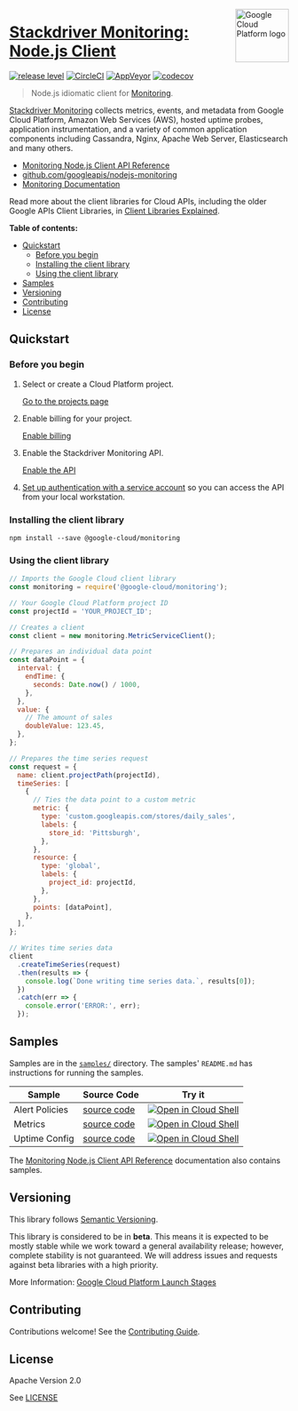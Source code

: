 [//]: # "This README.md file is auto-generated, all changes to this file will be lost."
[//]: # "To regenerate it, use `npm run generate-scaffolding`."
<img src="https://avatars2.githubusercontent.com/u/2810941?v=3&s=96" alt="Google Cloud Platform logo" title="Google Cloud Platform" align="right" height="96" width="96"/>

# [Stackdriver Monitoring: Node.js Client](https://github.com/googleapis/nodejs-monitoring)

[![release level](https://img.shields.io/badge/release%20level-beta-yellow.svg?style&#x3D;flat)](https://cloud.google.com/terms/launch-stages)
[![CircleCI](https://img.shields.io/circleci/project/github/googleapis/nodejs-monitoring.svg?style=flat)](https://circleci.com/gh/googleapis/nodejs-monitoring)
[![AppVeyor](https://ci.appveyor.com/api/projects/status/github/googleapis/nodejs-monitoring?branch=master&svg=true)](https://ci.appveyor.com/project/googleapis/nodejs-monitoring)
[![codecov](https://img.shields.io/codecov/c/github/googleapis/nodejs-monitoring/master.svg?style=flat)](https://codecov.io/gh/googleapis/nodejs-monitoring)

> Node.js idiomatic client for [Monitoring][product-docs].

[Stackdriver Monitoring](https://cloud.google.com/monitoring/docs) collects metrics, events, and metadata from Google Cloud Platform, Amazon Web Services (AWS), hosted uptime probes, application instrumentation, and a variety of common application components including Cassandra, Nginx, Apache Web Server, Elasticsearch and many others.


* [Monitoring Node.js Client API Reference][client-docs]
* [github.com/googleapis/nodejs-monitoring](https://github.com/googleapis/nodejs-monitoring)
* [Monitoring Documentation][product-docs]

Read more about the client libraries for Cloud APIs, including the older
Google APIs Client Libraries, in [Client Libraries Explained][explained].

[explained]: https://cloud.google.com/apis/docs/client-libraries-explained

**Table of contents:**

* [Quickstart](#quickstart)
  * [Before you begin](#before-you-begin)
  * [Installing the client library](#installing-the-client-library)
  * [Using the client library](#using-the-client-library)
* [Samples](#samples)
* [Versioning](#versioning)
* [Contributing](#contributing)
* [License](#license)

## Quickstart

### Before you begin

1.  Select or create a Cloud Platform project.

    [Go to the projects page][projects]

1.  Enable billing for your project.

    [Enable billing][billing]

1.  Enable the Stackdriver Monitoring API.

    [Enable the API][enable_api]

1.  [Set up authentication with a service account][auth] so you can access the
    API from your local workstation.

[projects]: https://console.cloud.google.com/project
[billing]: https://support.google.com/cloud/answer/6293499#enable-billing
[enable_api]: https://console.cloud.google.com/flows/enableapi?apiid=monitoring.googleapis.com
[auth]: https://cloud.google.com/docs/authentication/getting-started

### Installing the client library

    npm install --save @google-cloud/monitoring

### Using the client library

```javascript
// Imports the Google Cloud client library
const monitoring = require('@google-cloud/monitoring');

// Your Google Cloud Platform project ID
const projectId = 'YOUR_PROJECT_ID';

// Creates a client
const client = new monitoring.MetricServiceClient();

// Prepares an individual data point
const dataPoint = {
  interval: {
    endTime: {
      seconds: Date.now() / 1000,
    },
  },
  value: {
    // The amount of sales
    doubleValue: 123.45,
  },
};

// Prepares the time series request
const request = {
  name: client.projectPath(projectId),
  timeSeries: [
    {
      // Ties the data point to a custom metric
      metric: {
        type: 'custom.googleapis.com/stores/daily_sales',
        labels: {
          store_id: 'Pittsburgh',
        },
      },
      resource: {
        type: 'global',
        labels: {
          project_id: projectId,
        },
      },
      points: [dataPoint],
    },
  ],
};

// Writes time series data
client
  .createTimeSeries(request)
  .then(results => {
    console.log(`Done writing time series data.`, results[0]);
  })
  .catch(err => {
    console.error('ERROR:', err);
  });
```

## Samples

Samples are in the [`samples/`](https://github.com/googleapis/nodejs-monitoring/tree/master/samples) directory. The samples' `README.md`
has instructions for running the samples.

| Sample                      | Source Code                       | Try it |
| --------------------------- | --------------------------------- | ------ |
| Alert Policies | [source code](https://github.com/googleapis/nodejs-monitoring/blob/master/samples/alerts.js) | [![Open in Cloud Shell][shell_img]](https://console.cloud.google.com/cloudshell/open?git_repo=https://github.com/googleapis/nodejs-monitoring&page=editor&open_in_editor=samples/alerts.js,samples/README.md) |
| Metrics | [source code](https://github.com/googleapis/nodejs-monitoring/blob/master/samples/metrics.js) | [![Open in Cloud Shell][shell_img]](https://console.cloud.google.com/cloudshell/open?git_repo=https://github.com/googleapis/nodejs-monitoring&page=editor&open_in_editor=samples/metrics.js,samples/README.md) |
| Uptime Config | [source code](https://github.com/googleapis/nodejs-monitoring/blob/master/samples/uptime.js) | [![Open in Cloud Shell][shell_img]](https://console.cloud.google.com/cloudshell/open?git_repo=https://github.com/googleapis/nodejs-monitoring&page=editor&open_in_editor=samples/uptime.js,samples/README.md) |

The [Monitoring Node.js Client API Reference][client-docs] documentation
also contains samples.

## Versioning

This library follows [Semantic Versioning](http://semver.org/).

This library is considered to be in **beta**. This means it is expected to be
mostly stable while we work toward a general availability release; however,
complete stability is not guaranteed. We will address issues and requests
against beta libraries with a high priority.

More Information: [Google Cloud Platform Launch Stages][launch_stages]

[launch_stages]: https://cloud.google.com/terms/launch-stages

## Contributing

Contributions welcome! See the [Contributing Guide](https://github.com/googleapis/nodejs-monitoring/blob/master/.github/CONTRIBUTING.md).

## License

Apache Version 2.0

See [LICENSE](https://github.com/googleapis/nodejs-monitoring/blob/master/LICENSE)

[client-docs]: https://cloud.google.com/nodejs/docs/reference/monitoring/latest/
[product-docs]: https://cloud.google.com/monitoring/docs
[shell_img]: https://gstatic.com/cloudssh/images/open-btn.png
